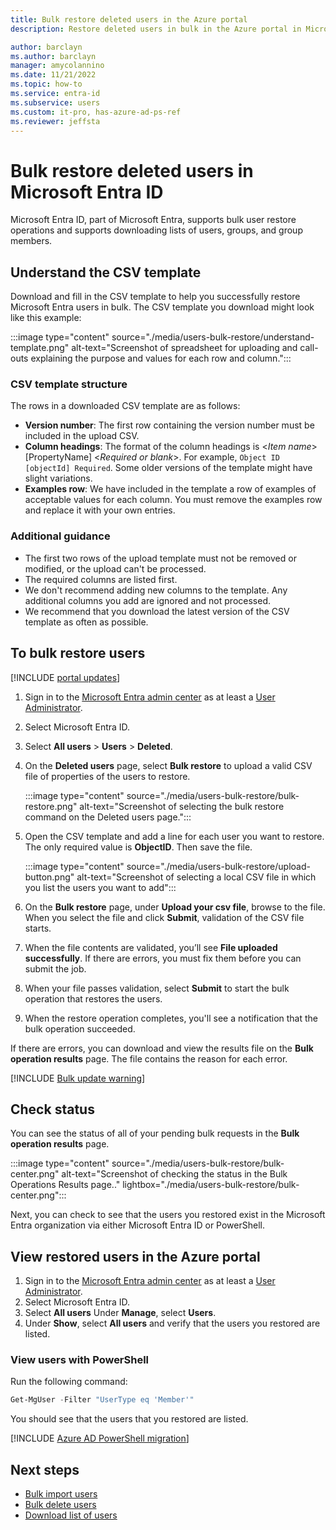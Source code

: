 ```yaml
---
title: Bulk restore deleted users in the Azure portal
description: Restore deleted users in bulk in the Azure portal in Microsoft Entra ID

author: barclayn
ms.author: barclayn
manager: amycolannino
ms.date: 11/21/2022
ms.topic: how-to
ms.service: entra-id
ms.subservice: users
ms.custom: it-pro, has-azure-ad-ps-ref
ms.reviewer: jeffsta
---
```


# Bulk restore deleted users in Microsoft Entra ID

Microsoft Entra ID, part of Microsoft Entra, supports bulk user restore operations and supports downloading lists of users, groups, and group members.

## Understand the CSV template

Download and fill in the CSV template to help you successfully restore Microsoft Entra users in bulk. The CSV template you download might look like this example:

:::image type="content" source="./media/users-bulk-restore/understand-template.png" alt-text="Screenshot of spreadsheet for uploading and call-outs explaining the purpose and values for each row and column.":::

### CSV template structure

The rows in a downloaded CSV template are as follows:

- **Version number**: The first row containing the version number must be included in the upload CSV.
- **Column headings**: The format of the column headings is &lt;*Item name*&gt; [PropertyName] &lt;*Required or blank*&gt;. For example, `Object ID [objectId] Required`. Some older versions of the template might have slight variations.
- **Examples row**: We have included in the template a row of examples of acceptable values for each column. You must remove the examples row and replace it with your own entries.

### Additional guidance

- The first two rows of the upload template must not be removed or modified, or the upload can't be processed.
- The required columns are listed first.
- We don't recommend adding new columns to the template. Any additional columns you add are ignored and not processed.
- We recommend that you download the latest version of the CSV template as often as possible.

## To bulk restore users

[!INCLUDE [portal updates](~/includes/portal-update.md)]

1. Sign in to the [Microsoft Entra admin center](https://entra.microsoft.com) as at least a [User Administrator](~/identity/role-based-access-control/permissions-reference.md#user-administrator).
1. Select Microsoft Entra ID.
1. Select **All users**  > **Users** > **Deleted**.
1. On the **Deleted users** page, select **Bulk restore** to upload a valid CSV file of properties of the users to restore.

   :::image type="content" source="./media/users-bulk-restore/bulk-restore.png" alt-text="Screenshot of selecting the bulk restore command on the Deleted users page.":::

1. Open the CSV template and add a line for each user you want to restore. The only required value is **ObjectID**. Then save the file.

    :::image type="content" source="./media/users-bulk-restore/upload-button.png" alt-text="Screenshot of selecting a local CSV file in which you list the users you want to add":::

1. On the **Bulk restore** page, under **Upload your csv file**, browse to the file. When you select the file and click **Submit**, validation of the CSV file starts.
1. When the file contents are validated, you’ll see **File uploaded successfully**. If there are errors, you must fix them before you can submit the job.
1. When your file passes validation, select **Submit** to start the bulk operation that restores the users.
1. When the restore operation completes, you'll see a notification that the bulk operation succeeded.

If there are errors, you can download and view the results file on the **Bulk operation results** page. The file contains the reason for each error.

[!INCLUDE [Bulk update warning](~/includes/bulk-export.md)]

## Check status

You can see the status of all of your pending bulk requests in the **Bulk operation results** page.

:::image type="content" source="./media/users-bulk-restore/bulk-center.png" alt-text="Screenshot of checking the status in the Bulk Operations Results page.." lightbox="./media/users-bulk-restore/bulk-center.png":::

Next, you can check to see that the users you restored exist in the Microsoft Entra organization via either Microsoft Entra ID or PowerShell.

## View restored users in the Azure portal

1. Sign in to the [Microsoft Entra admin center](https://entra.microsoft.com) as at least a [User Administrator](~/identity/role-based-access-control/permissions-reference.md#user-administrator).
1. Select Microsoft Entra ID.
1. Select **All users** Under **Manage**, select **Users**.
1. Under **Show**, select **All users** and verify that the users you restored are listed.

### View users with PowerShell

Run the following command:

``` PowerShell
Get-MgUser -Filter "UserType eq 'Member'"
```

You should see that the users that you restored are listed.

[!INCLUDE [Azure AD PowerShell migration](../../includes/aad-powershell-migration-include.md)]

## Next steps

- [Bulk import users](users-bulk-add.md)
- [Bulk delete users](users-bulk-delete.md)
- [Download list of users](users-bulk-download.md)
